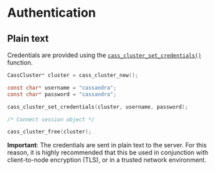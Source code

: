 # Authentication

## Plain text

Credentials are provided using the [`cass_cluster_set_credentials()`] function.

```c
CassCluster* cluster = cass_cluster_new();

const char* username = "cassandra";
const char* password = "cassandra";

cass_cluster_set_credentials(cluster, username, password);

/* Connect session object */

cass_cluster_free(cluster);
```

**Important**: The credentials are sent in plain text to the server. For this
reason, it is highly recommended that this be used in conjunction with
client-to-node encryption (TLS), or in a trusted network environment.

[`cass_cluster_set_credentials()`]: https://cpp-rs-driver.docs.scylladb.com/stable/api/struct.CassCluster#function-cass_cluster_set_credentials_n
